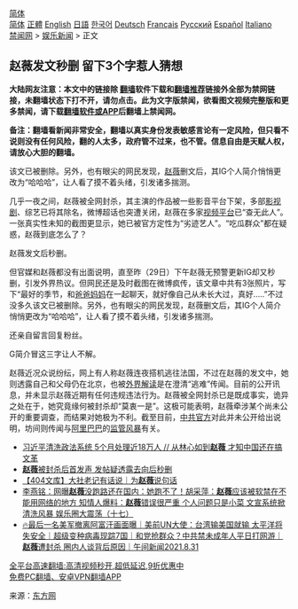  <!-- 面包屑导航 --> <div class="breadcrumb"><!-- GTranslate: https://gtranslate.io/ -->  <div class="switcher notranslate">  <div class="selected">  <a href="#" onclick="return false;"> 简体</a>  </div>  <div class="option">  <a href="https://www.bannedbook.org" onclick="doGTranslate('zh-CN|zh-CN');jQuery('div.switcher div.selected a').html(jQuery(this).html());return false;" title="简体中文" class="nturl selected"> 简体</a>  <a href="https://www.bannedbook.org/zh-tw/" onclick="doGTranslate('zh-CN|zh-TW');jQuery('div.switcher div.selected a').html(jQuery(this).html());return false;" title="繁體中文" class="nturl"> 正體</a>  <a href="https://www.bannedbook.org/en/" onclick="doGTranslate('zh-CN|en');jQuery('div.switcher div.selected a').html(jQuery(this).html());return false;" title="English" class="nturl"> English</a>  <a href="https://www.bannedbook.org/ja/" onclick="doGTranslate('zh-CN|ja');jQuery('div.switcher div.selected a').html(jQuery(this).html());return false;" title="日本語" class="nturl"> 日語</a>  <a href="https://www.bannedbook.org/ko/" onclick="doGTranslate('zh-CN|ko');jQuery('div.switcher div.selected a').html(jQuery(this).html());return false;" title="한국어" class="nturl"> 한국어</a>  <a href="https://www.bannedbook.org/de/" onclick="doGTranslate('zh-CN|de');jQuery('div.switcher div.selected a').html(jQuery(this).html());return false;" title="Deutsch" class="nturl"> Deutsch</a>  <a href="https://www.bannedbook.org/fr/" onclick="doGTranslate('zh-CN|fr');jQuery('div.switcher div.selected a').html(jQuery(this).html());return false;" title="Français" class="nturl"> Français</a>  <a href="https://www.bannedbook.org/ru/" onclick="doGTranslate('zh-CN|ru');jQuery('div.switcher div.selected a').html(jQuery(this).html());return false;" title="Русский" class="nturl"> Русский</a>  <a href="https://www.bannedbook.org/es/" onclick="doGTranslate('zh-CN|es');jQuery('div.switcher div.selected a').html(jQuery(this).html());return false;" title="Español" class="nturl"> Español</a>  <a href="https://www.bannedbook.org/it/" onclick="doGTranslate('zh-CN|it');jQuery('div.switcher div.selected a').html(jQuery(this).html());return false;" title="Italiano" class="nturl"> Italiano</a>  </div>  </div>      <div class='breadcrumb-sub'><!-- Breadcrumb NavXT 6.3.0 --> <a href="https://www.bannedbook.org/" class="home">禁闻网</a> &gt; <a href="https://www.bannedbook.org/bnews/yule/" class="category">娱乐新闻</a> &gt; 正文</div></div><h2>赵薇发文秒删 留下3个字惹人猜想</h2> <p class="notice"><b>大陆网友注意：本文中的链接除 <a href="https://github.com/bannedbook/fanqiang" >翻墙</a>软件下载和<a href="https://github.com/killgcd/justmysocks/blob/master/README.md">翻墙推荐</a>链接外全部为禁网链接，未翻墙状态下打不开，请勿点击。此为文字版禁闻，欲看图文视频完整版和更多禁闻，请下载<a href="https://github.com/bannedbook/fanqiang">翻墙软件或APP</a>后翻墙上禁闻网。</p><p>备注：翻墙看新闻非常安全，翻墙以真实身份发表敏感言论有一定风险，但只看不说则没有任何风险，翻的人太多，政府管不过来，也不管。信息自由是天赋人权，请放心大胆的翻墙。</b></p>  <div class="entry"> <p id="summary">该文已被删除。另外，也有眼尖的网民发现，<a href="https://www.bannedbook.org/bnews/tag/%e8%b5%b5%e8%96%87/" class="st_tag internal_tag" rel="tag" title="标签 赵薇 下的日志">赵薇</a>删文后，其IG个人简介悄悄更改为“哈哈哈”，让人看了摸不着头绪，引发诸多揣测。</p> <p>几乎一夜之间，赵薇被全网封杀，其主演的作品被一些影音平台下架，多部<a href="https://www.bannedbook.org/bnews/tag/%E5%BD%B1%E8%A7%86%E5%89%A7/" class="st_tag internal_tag" rel="tag" title="标签 影视剧 下的日志">影视剧</a>、综艺已将其除名，微博超话也突遭关闭，赵薇在多家<a href="https://www.bannedbook.org/bnews/tag/%E8%A7%86%E9%A2%91%E5%B9%B3%E5%8F%B0/" class="st_tag internal_tag" rel="tag" title="标签 视频平台 下的日志">视频平台</a>已“查无此人”。一张真实性未知的截图更显示，她已被官方定性为“劣迹艺人”。“吃瓜群众”都在疑惑，赵薇到底怎么了？</p>  <p>赵薇发文后秒删。</p> <p>但官媒和赵薇都没有出面说明，直至昨（29日）下午赵薇无预警更新IG却又秒删，引发外界热议。但网民还是及时截图在微博疯传，该文章中共有3张照片，写下“最好的季节，和<a href="https://www.bannedbook.org/bnews/tag/%E7%88%B8%E7%88%B8%E5%A6%88%E5%A6%88/" class="st_tag internal_tag" rel="tag" title="标签 爸爸妈妈 下的日志">爸爸妈妈</a>在一起聊天，就好像自己从未长大过，真好&#8230;..”不过没多久该文已被删除。另外，也有眼尖的网民发现，赵薇删文后，其IG个人简介悄悄更改为“哈哈哈”，让人看了摸不着头绪，引发诸多揣测。</p>  <p>还亲自留言回复粉丝。</p> <p>G简介冒这三字让人不解。</p>  <p>赵薇近况众说纷纭，网上有人称赵薇连夜搭机逃往法国，不过在赵薇的发文中，她则透露自己和父母仍在北京，也被<a href="https://www.bannedbook.org/bnews/tag/%E5%A4%96%E7%95%8C%E8%A7%A3%E8%AF%BB/" class="st_tag internal_tag" rel="tag" title="标签 外界解读 下的日志">外界解读</a>是在澄清“逃难”传闻。目前的公开讯息，并未显示赵薇近期有任何违规违法行为。赵薇被全网封杀已是既成事实，诡异之处在于，她究竟缘何被封杀却“莫衷一是”。这极可能表明，赵薇牵涉某个尚未公开的重要调查，而结果对她极为不利。截至目前，<a href="https://www.bannedbook.org/bnews/tag/%E4%B8%AD%E5%85%B1%E5%AE%98%E6%96%B9/" class="st_tag internal_tag" rel="tag" title="标签 中共官方 下的日志">中共官方</a>对此并未公开给出说明，坊间则传闻与<a href="https://www.bannedbook.org/bnews/tag/%e9%98%bf%e9%87%8c%e5%b7%b4%e5%b7%b4/" class="st_tag internal_tag" rel="tag" title="标签 阿里巴巴 下的日志">阿里巴巴</a>的<a href="https://www.bannedbook.org/bnews/tag/%E7%9B%91%E7%AE%A1%E9%A3%8E%E6%9A%B4/" class="st_tag internal_tag" rel="tag" title="标签 监管风暴 下的日志">监管风暴</a>有关。</p> <ul class='op-related-articles' title='相关阅读'> <li><a href='https://www.bannedbook.org/bnews/bannedvideo/20210831/1616489.html' target='_blank'>习近平清洗政法系统 5个月处理近18万人  //  从林心如到<b>赵薇</b> 才知中国还在搞文革</a></li> <li><a href='https://www.bannedbook.org/bnews/bannedvideo/20210831/1616477.html' target='_blank'><b>赵薇</b>被封杀后首发声 发帖疑透露去向后秒删</a></li> <li><a href='https://www.bannedbook.org/bnews/baitai/20210831/1616456.html' target='_blank'>【404文库】大社老记有话说｜为<b>赵薇</b>说句话</a></li> <li><a href='https://www.bannedbook.org/bnews/comments/20210831/1616420.html' target='_blank'>李燕铭：网曝<b>赵薇</b>没跑路还在国内：她跑不了！胡采萍：<b>赵薇</b>应该被软禁在不能用网络的地方 知情人爆料：<b>赵薇</b>错误很严重 个人问题只是小菜 文宣系统掀清洗风暴 娱乐圈大震荡（十七）</a></li> <li><a href='https://www.bannedbook.org/bnews/taiwannews/20210831/1616404.html' target='_blank'>🔥最后一名美军撤离阿富汗画面曝｜美前UN大使：台湾输美国就输 太平洋将失安全｜超级变种病毒现踪7国｜和党抢群众？中共禁未成年人平日打网游｜<b>赵薇</b>遭封杀 圈内人谈背后原因｜午间新闻2021.8.31</a></li> </ul> <p class="texttj"> <a href="https://github.com/bannedbook/fanqiang/wiki/V2ray%E6%9C%BA%E5%9C%BA" target="_blank">全平台高速翻墙:高清视频秒开,超低延迟,9折优惠中</a><br/> <a href="https://github.com/bannedbook/fanqiang/wiki/%E7%A6%81%E9%97%BB%E7%BD%91%E5%AE%89%E5%8D%93%E7%BF%BB%E5%A2%99%E6%96%B0%E9%97%BBAPP" target="_blank">免费PC翻墙、安卓VPN翻墙APP</a></p> <p> 来源：<a href="https://www.bannedbook.org/bnews/tag/%e4%b8%9c%e6%96%b9%e7%bd%91/" class="st_tag internal_tag" rel="tag" title="标签 东方网 下的日志">东方网</a> </p><a name='sharetosocial'></a>  <div style="margin-bottom:5px;padding-bottom:5px;clear:both"> <div id="archive-pix-1" class="banner-ads"> <!-- AuctionX Display platform tag START --> <div id="26318x728x90x621x_ADSLOT2" clicktrack="%%CLICK_URL_ESC%%"></div> <!-- AuctionX Display platform tag END --> </div> <div id="archive-pix-2" class="banner-ads"> <!-- AuctionX Display platform tag START --> <div id="26315x300x250x621x_ADSLOT2" clicktrack="%%CLICK_URL_ESC%%"></div> <!-- AuctionX Display platform tag END --> </div> </div>  <div id="archive-pix-1" class="banner-ads"> <!-- AuctionX Display platform tag START --> <div id="26318x728x90x621x_ADSLOT3" clicktrack="%%CLICK_URL_ESC%%"></div> <!-- AuctionX Display platform tag END --> </div> </div><!--END ENTRY--> 